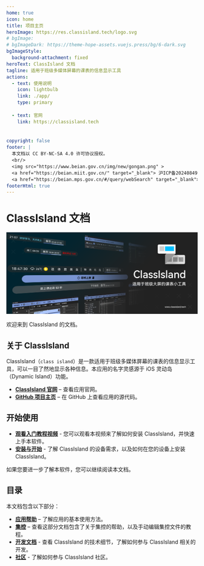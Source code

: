 ```yaml
---
home: true
icon: home
title: 项目主页
heroImage: https://res.classisland.tech/logo.svg
# bgImage: 
# bgImageDark: https://theme-hope-assets.vuejs.press/bg/6-dark.svg
bgImageStyle:
  background-attachment: fixed
heroText: ClassIsland 文档
tagline: 适用于班级多媒体屏幕的课表的信息显示工具
actions:
  - text: 使用说明
    icon: lightbulb
    link: ./app/
    type: primary

  - text: 官网
    link: https://classisland.tech


copyright: false
footer: |
  本文档以 CC BY-NC-SA 4.0 许可协议授权。
  <br/>
  <img src="https://www.beian.gov.cn/img/new/gongan.png" >
  <a href="https://beian.miit.gov.cn/" target="_blank"> 沪ICP备2024084943号</a></br>
  <a href="https://beian.mps.gov.cn/#/query/webSearch" target="_blank"> 沪公网安备31012002006157号 </a>
footerHtml: true
---
```


# ClassIsland 文档

![1724205131251](image/index/1724205131251.png)

欢迎来到 ClassIsland 的文档。

## 关于 ClassIsland

ClassIsland（`class island`）是一款适用于班级多媒体屏幕的课表的信息显示工具，可以一目了然地显示各种信息。本应用的名字灵感源于 iOS 灵动岛（Dynamic Island）功能。

<div class="grid cards" markdown>

- <HopeIcon icon="globe"></HopeIcon> __[ClassIsland 官网]__ – 查看应用官网。
- <HopeIcon icon="fab fa-github"></HopeIcon> __[GitHub 项目主页]__ – 在 GitHub 上查看应用的源代码。

</div>

  [ClassIsland 官网]: https://classisland.tech
  [GitHub 项目主页]: https://classisland.tech

## 开始使用

<div class="grid cards" markdown>

- <HopeIcon icon="play-circle"></HopeIcon> __[观看入门教程视频]__ - 您可以观看本视频来了解如何安装 ClassIsland，并快速上手本软件。
- <HopeIcon icon="download"></HopeIcon> __[安装与开始]__ - 了解 ClassIsland 的设备需求，以及如何在您的设备上安装 ClassIsland。

</div>

  [观看入门教程视频]: https://www.bilibili.com/video/BV1fA4m1A7uZ/
  [安装与开始]: ./app/setup.md

如果您要进一步了解本软件，您可以继续阅读本文档。

## 目录

本文档包含以下部分：

<div class="grid cards" markdown>

- <HopeIcon icon="info-circle"></HopeIcon> __[应用帮助]__ – 了解应用的基本使用方法。
- <HopeIcon icon="server"></HopeIcon> __[集控]__ – 查看这部分文档包含了关于集控的帮助，以及手动编辑集控文件的教程。
- <HopeIcon icon="code"></HopeIcon> __[开发文档]__ - 查看 ClassIsland 的技术细节，了解如何参与 ClassIsland 相关的开发。
- <HopeIcon icon="users"></HopeIcon> __[社区]__ - 了解如何参与 ClassIsland 社区。

</div>

  [应用帮助]: ./app/
  [集控]: ./management/
  [开发文档]: ./dev/
  [社区]: ./community/
